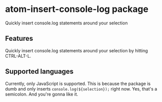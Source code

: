 # atom-insert-console-log package

Quickly insert console.log statements around your selection

## Features

Quickly insert console.log statements around your selection by hitting <keyboard>CTRL</keyboard>-<keyboard>ALT</keyboard>-<keyboard>L</keyboard>.

## Supported languages

Currently, only JavaScript is supported. This is because the package is dumb and only inserts `console.log(${selection});` right now. Yes, that's a semicolon. And you're gonna like it.
